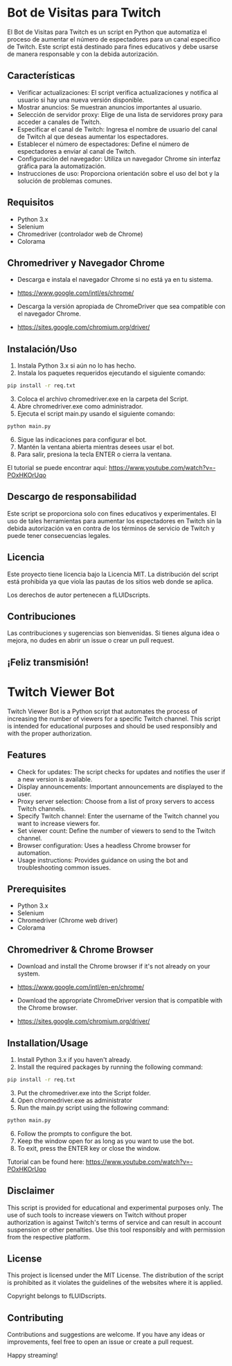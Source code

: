 # Bot de Visitas para Twitch

El Bot de Visitas para Twitch es un script en Python que automatiza el proceso de aumentar el número de espectadores para un canal específico de Twitch.
Este script está destinado para fines educativos y debe usarse de manera responsable y con la debida autorización.

## Características
- Verificar actualizaciones: El script verifica actualizaciones y notifica al usuario si hay una nueva versión disponible.
- Mostrar anuncios: Se muestran anuncios importantes al usuario.
- Selección de servidor proxy: Elige de una lista de servidores proxy para acceder a canales de Twitch.
- Especificar el canal de Twitch: Ingresa el nombre de usuario del canal de Twitch al que deseas aumentar los espectadores.
- Establecer el número de espectadores: Define el número de espectadores a enviar al canal de Twitch.
- Configuración del navegador: Utiliza un navegador Chrome sin interfaz gráfica para la automatización.
- Instrucciones de uso: Proporciona orientación sobre el uso del bot y la solución de problemas comunes.

## Requisitos
- Python 3.x
- Selenium
- Chromedriver (controlador web de Chrome)
- Colorama

## Chromedriver y Navegador Chrome
- Descarga e instala el navegador Chrome si no está ya en tu sistema.
- https://www.google.com/intl/es/chrome/

- Descarga la versión apropiada de ChromeDriver que sea compatible con el navegador Chrome.
- https://sites.google.com/chromium.org/driver/

## Instalación/Uso
1. Instala Python 3.x si aún no lo has hecho.
2. Instala los paquetes requeridos ejecutando el siguiente comando:
```bash
pip install -r req.txt
```
3. Coloca el archivo chromedriver.exe en la carpeta del Script.
4. Abre chromedriver.exe como administrador.
5. Ejecuta el script main.py usando el siguiente comando:
```bash
python main.py
```
6. Sigue las indicaciones para configurar el bot.
7. Mantén la ventana abierta mientras desees usar el bot.
8. Para salir, presiona la tecla ENTER o cierra la ventana.

El tutorial se puede encontrar aquí:
https://www.youtube.com/watch?v=-POxHKOrUqo

## Descargo de responsabilidad
Este script se proporciona solo con fines educativos y experimentales. El uso de tales herramientas para aumentar los espectadores en Twitch sin la debida autorización va en contra de los términos de servicio de Twitch y puede tener consecuencias legales.

## Licencia
Este proyecto tiene licencia bajo la Licencia MIT.
La distribución del script está prohibida ya que viola las pautas de los sitios web donde se aplica.

Los derechos de autor pertenecen a fLUIDscripts.

## Contribuciones
Las contribuciones y sugerencias son bienvenidas. Si tienes alguna idea o mejora, no dudes en abrir un issue o crear un pull request.

¡Feliz transmisión!
--------------------------------------------------------------------------------------------

# Twitch Viewer Bot
Twitch Viewer Bot is a Python script that automates the process of increasing the number of viewers for a specific Twitch channel.
This script is intended for educational purposes and should be used responsibly and with the proper authorization.

## Features
- Check for updates: The script checks for updates and notifies the user if a new version is available.
- Display announcements: Important announcements are displayed to the user.
- Proxy server selection: Choose from a list of proxy servers to access Twitch channels.
- Specify Twitch channel: Enter the username of the Twitch channel you want to increase viewers for.
- Set viewer count: Define the number of viewers to send to the Twitch channel.
- Browser configuration: Uses a headless Chrome browser for automation.
- Usage instructions: Provides guidance on using the bot and troubleshooting common issues.

## Prerequisites
- Python 3.x
- Selenium
- Chromedriver (Chrome web driver)
- Colorama

## Chromedriver & Chrome Browser
- Download and install the Chrome browser if it's not already on your system.
- https://www.google.com/intl/en-en/chrome/

- Download the appropriate ChromeDriver version that is compatible with the Chrome browser.
- https://sites.google.com/chromium.org/driver/

## Installation/Usage
1. Install Python 3.x if you haven't already.
2. Install the required packages by running the following command:
```bash
pip install -r req.txt
```
3. Put the chromedriver.exe into the Script folder.
4. Open chromedriver.exe as administrator
5. Run the main.py script using the following command:
```bash
python main.py
```
6. Follow the prompts to configure the bot.
7. Keep the window open for as long as you want to use the bot.
8. To exit, press the ENTER key or close the window.

Tutorial can be found here:
https://www.youtube.com/watch?v=-POxHKOrUqo

## Disclaimer
This script is provided for educational and experimental purposes only. The use of such tools to increase viewers on Twitch without proper authorization is against Twitch's terms of service and can result in account suspension or other penalties. Use this tool responsibly and with permission from the respective platform.

## License
This project is licensed under the MIT License.
The distribution of the script is prohibited as it violates the guidelines of the websites where it is applied. 

Copyright belongs to fLUIDscripts.

## Contributing
Contributions and suggestions are welcome. If you have any ideas or improvements, feel free to open an issue or create a pull request.

Happy streaming!
